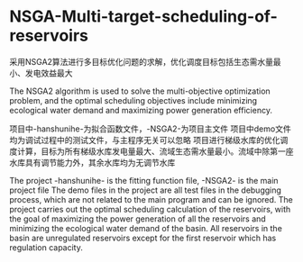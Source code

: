 # NSGA-Multi-target-scheduling-of-reservoirs
采用NSGA2算法进行多目标优化问题的求解，优化调度目标包括生态需水量最小、发电效益最大

The NSGA2 algorithm is used to solve the multi-objective optimization problem, and the optimal scheduling objectives include minimizing ecological water demand and maximizing power generation efficiency.

项目中-hanshunihe-为拟合函数文件，-NSGA2-为项目主文件
项目中demo文件均为调试过程中的测试文件，与主程序无关可以忽略
项目进行梯级水库的优化调度计算，目标为所有梯级水库发电量最大、流域生态需水量最小。流域中除第一座水库具有调节能力外，其余水库均为无调节水库

The project -hanshunihe- is the fitting function file, -NSGA2- is the main project file
The demo files in the project are all test files in the debugging process, which are not related to the main program and can be ignored.
The project carries out the optimal scheduling calculation of the reservoirs, with the goal of maximizing the power generation of all the reservoirs and minimizing the ecological water demand of the basin. All reservoirs in the basin are unregulated reservoirs except for the first reservoir which has regulation capacity.

